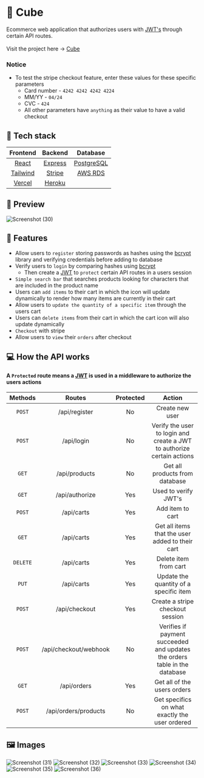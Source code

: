 # 🕋 Cube
Ecommerce web application that authorizes users with [JWT's](https://jwt.io/) through certain API routes. 
<br/>
<br/>
Visit the project here &rarr; [Cube](https://cube-ecommerce.vercel.app/)
<br/>
### Notice
- To test the stripe checkout feature, enter these values for these specific parameters
  - Card number - `4242 4242 4242 4224`
  - MM/YY - `04/24`
  - CVC - `424` 
  - All other parameters have `anything` as their value to have a valid checkout 


## 🥞 Tech stack
| Frontend | Backend | Database |
| :---:    | :---:   | :---:    | 
| [React](https://reactjs.org/) | [Express](https://expressjs.com/)   | [PostgreSQL](https://www.postgresql.org)|
|  [Tailwind](https://tailwindcss.com/)|[Stripe](https://stripe.com/)| [AWS RDS](https://aws.amazon.com/rds/)        |
|[Vercel](https://vercel.com) | [Heroku](https://www.heroku.com)||

## 📸 Preview
![Screenshot (30)](https://user-images.githubusercontent.com/72290056/187064426-17063c88-542a-44d0-b11f-c477b961ed98.png)

## 🚀 Features

- Allow users to `register` storing passwords as hashes using the [bcrypt](https://www.npmjs.com/package/bcrypt) library and verifying credentials before adding to database 
- Verify users to `login` by comparing hashes using [bcrypt](https://www.npmjs.com/package/bcrypt)
  - Then create a [JWT](https://jwt.io/) to `protect` certain API routes in a users session
- `Simple search bar` that searches products looking for characters that are included in the product name
- Users can `add items` to their cart in which the icon will update dynamically to render how many items are currently in their cart
- Allow users to `update the quantity of a specific item` through the users cart
- Users can `delete items` from their cart in which the cart icon will also update dynamically
- `Checkout` with stripe
- Allow users to `view` their `orders` after checkout

## 💻 How the API works 
#### A `Protected` route means a [JWT](https://jwt.io/) is used in a middleware to authorize the users actions 
| Methods | Routes       | Protected | Action |
| :---:   | :---:        | :---:     |:---:          |
| `POST`  | /api/register  |  No       |  Create new user  |
|`POST`| /api/login | No | Verify the user to login and create a JWT to authorize certain actions |
|`GET`| /api/products | No | Get all products from database |
| `GET`| /api/authorize | Yes | Used to verify JWT's |
|`POST`| /api/carts | Yes | Add item to cart |
|`GET`| /api/carts | Yes | Get all items that the user added to their cart |
|`DELETE`| /api/carts | Yes | Delete item from cart |
|`PUT`| /api/carts | Yes | Update the quantity of a specific item |
| `POST` | /api/checkout | Yes| Create a stripe checkout session |
| `POST` | /api/checkout/webhook | No| Verifies if payment succeeded and updates the orders table in the database |
|`GET`| /api/orders | Yes | Get all of the users orders |
|`POST`| /api/orders/products | No  | Get specifics on what exactly the user ordered |

## 🖼️ Images

![Screenshot (31)](https://user-images.githubusercontent.com/72290056/187064275-ab69cfea-d317-49be-9781-bfc952e2350c.png)
![Screenshot (32)](https://user-images.githubusercontent.com/72290056/187064279-30d02c54-db87-435a-aee4-f8f3d8447900.png)
![Screenshot (33)](https://user-images.githubusercontent.com/72290056/187064281-a4c93f7d-24c3-455c-bd86-df7cf8792e16.png)
![Screenshot (34)](https://user-images.githubusercontent.com/72290056/187064284-f54bf13b-4a7f-48cb-985a-6309f93c0721.png)
![Screenshot (35)](https://user-images.githubusercontent.com/72290056/187064286-9d0e1725-7416-4f73-bfc0-cfbb141a45a8.png)
![Screenshot (36)](https://user-images.githubusercontent.com/72290056/187064289-8963b264-2682-42b2-91c2-17dd7aa9f0a7.png)
